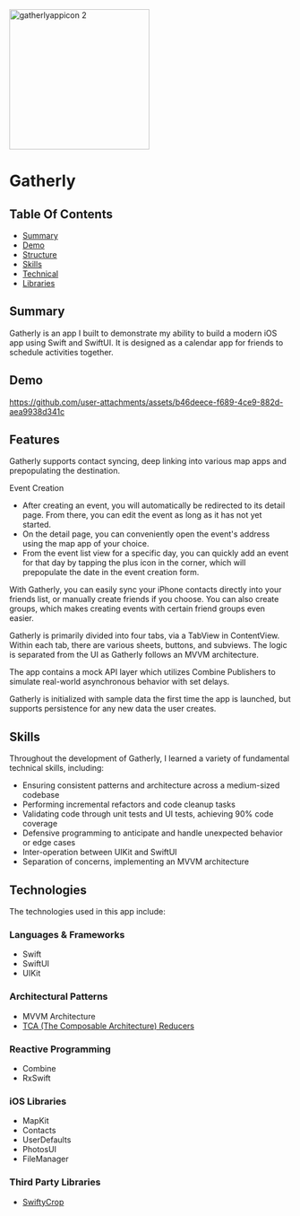 <img width="250" alt="gatherlyappicon 2" src="https://github.com/user-attachments/assets/e97ee603-73ed-4d4c-95ec-13bba675a9eb" />

# Gatherly

## Table Of Contents

- [Summary](#-summary)
- [Demo](#-demo)
- [Structure](#-structure)
- [Skills](#-skills)
- [Technical](#-technical)
- [Libraries](#-libraries)
 
## Summary

Gatherly is an app I built to demonstrate my ability to build a modern iOS app using Swift and SwiftUI. It is designed as a calendar app for friends to schedule activities together.

## Demo

https://github.com/user-attachments/assets/b46deece-f689-4ce9-882d-aea9938d341c

## Features

Gatherly supports contact syncing, deep linking into various map apps and prepopulating the destination.

Event Creation

* After creating an event, you will automatically be redirected to its detail page. From there, you can edit the event as long as it has not yet started.
* On the detail page, you can conveniently open the event's address using the map app of your choice.
* From the event list view for a specific day, you can quickly add an event for that day by tapping the plus icon in the corner, which will prepopulate the date in the event creation form. 

With Gatherly, you can easily sync your iPhone contacts directly into your friends list, or manually create friends if you choose. You can also create groups, which makes creating events with certain friend groups even easier.

Gatherly is primarily divided into four tabs, via a TabView in ContentView. Within each tab, there are various sheets, buttons, and subviews. The logic is separated from the UI as Gatherly follows an MVVM architecture.

The app contains a mock API layer which utilizes Combine Publishers to simulate real-world asynchronous behavior with set delays.

Gatherly is initialized with sample data the first time the app is launched, but supports persistence for any new data the user creates.

## Skills

Throughout the development of Gatherly, I learned a variety of fundamental technical skills, including:

* Ensuring consistent patterns and architecture across a medium-sized codebase
* Performing incremental refactors and code cleanup tasks
* Validating code through unit tests and UI tests, achieving 90% code coverage
* Defensive programming to anticipate and handle unexpected behavior or edge cases
* Inter-operation between UIKit and SwiftUI
* Separation of concerns, implementing an MVVM architecture

## Technologies

The technologies used in this app include:

### Languages & Frameworks
* Swift
* SwiftUI
* UIKit

### Architectural Patterns
* MVVM Architecture
* [TCA (The Composable Architecture) Reducers](https://github.com/pointfreeco/swift-composable-architecture)

### Reactive Programming
* Combine
* RxSwift

### iOS Libraries
* MapKit
* Contacts
* UserDefaults
* PhotosUI
* FileManager
  
### Third Party Libraries
* [SwiftyCrop](https://github.com/benedom/SwiftyCrop)

